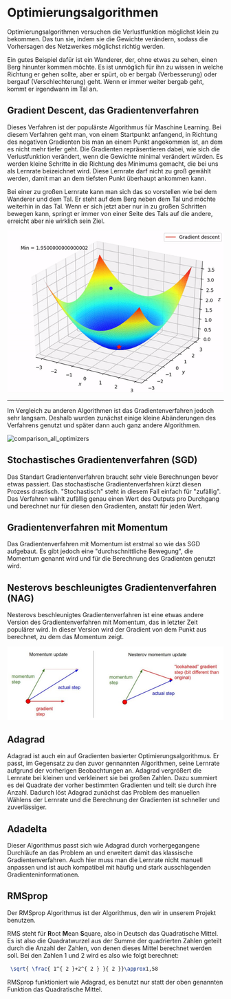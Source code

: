 # Optimierungsalgorithmen
Optimierungsalgorithmen versuchen die Verlustfunktion möglichst klein zu bekommen. Das tun sie, indem sie 
die Gewichte verändern, sodass die Vorhersagen des Netzwerkes möglichst richtig werden.

Ein gutes Beispiel dafür ist ein Wanderer, der, ohne etwas zu sehen, einen Berg hinunter kommen möchte.
Es ist unmöglich für ihn zu wissen in welche Richtung er gehen sollte, aber er spürt, ob er bergab (Verbesserung) 
oder bergauf (Verschlechterung) geht. Wenn er immer weiter bergab geht, kommt er irgendwann im Tal an.

## Gradient Descent, das Gradientenverfahren
Dieses Verfahren ist der populärste Algorithmus für Maschine Learning. 
Bei diesem Verfahren geht man, von einem Startpunkt anfangend, in Richtung des negativen Gradienten
bis man an einem Punkt angekommen ist, an dem es nicht mehr tiefer geht.
Die Gradienten repräsentieren dabei, wie sich die Verlustfunktion verändert, wenn die Gewichte minimal verändert
würden.
Es werden kleine Schritte in die Richtung des Minimums gemacht, die bei uns als Lernrate beizeichnet wird. 
Diese Lernrate darf nicht zu groß gewählt werden, damit man an dem tiefsten Punkt überhaupt ankommen kann.

Bei einer zu großen Lernrate kann man sich das so vorstellen wie bei dem Wanderer und dem Tal. 
Er steht auf dem Berg neben dem Tal und möchte weiterhin in das Tal. 
Wenn er sich jetzt aber nur in zu großen Schritten bewegen kann, springt er immer 
von einer Seite des Tals auf die andere, erreicht aber nie wirklich sein Ziel.

![gradient_descent](https://raw.githubusercontent.com/felar/robug/master/pictures_gifs/gradientdescent.gif)
___
Im Vergleich zu anderen Algorithmen ist das Gradientenverfahren jedoch sehr langsam.
Deshalb wurden zunächst einige kleine Abänderungen des Verfahrens genutzt und später dann auch ganz andere Algorithmen.

![comparison_all_optimizers](https://raw.githubusercontent.com/felar/robug/master/pictures_gifs/optimizer_comparison.gif)

## Stochastisches Gradientenverfahren (SGD)
Das Standart Gradientenverfahren braucht sehr viele Berechnungen bevor etwas passiert. Das stochastische Gradientenverfahren
kürzt diesen Prozess drastisch. "Stochastisch" steht in diesem Fall einfach für "zufällig". 
Das Verfahren wählt zufällig genau einen Wert des Outputs pro Durchgang und berechnet nur für diesen den Gradienten, anstatt
für jeden Wert.

## Gradientenverfahren mit Momentum
Das Gradientenverfahren mit Momentum ist erstmal so wie das SGD aufgebaut. Es gibt jedoch eine "durchschnittliche Bewegung", die 
Momentum genannt wird und für die Berechnung des Gradienten genutzt wird.

## Nesterovs beschleunigtes Gradientenverfahren (NAG)
Nesterovs beschleunigtes Gradientenverfahren ist eine etwas andere Version des Gradientenverfahren mit Momentum, das in 
letzter Zeit populärer wird. In dieser Version wird der Gradient von dem Punkt aus berechnet, zu dem das Momentum zeigt.

![comparison_momentum_NAG](https://raw.githubusercontent.com/felar/robug/master/pictures_gifs/nag_comp.png)

## Adagrad
Adagrad ist auch ein auf Gradienten basierter Optimierungsalgorithmus. Er passt, im Gegensatz zu den zuvor gennannten Algorithmen, 
seine Lernrate aufgrund der vorherigen Beobachtungen an. Adagrad vergrößert die Lernrate bei kleinen und verkleinert 
sie bei großen Zahlen.
Dazu summiert es dei Quadrate der vorher bestimmten Gradienten und teilt sie durch ihre Anzahl.
Dadurch löst Adagrad zunächst das Problem des manuellen Wählens der Lernrate
und die Berechnung der Gradienten ist schneller und zuverlässiger.

## Adadelta
Dieser Algorithmus passt sich wie Adagrad durch vorhergegangene Durchläufe an das Problem an und erweitert damit das klassische 
Gradientenverfahren. Auch hier muss man die Lernrate nicht manuell anpassen und ist auch kompatibel mit häufig und stark ausschlagenden
Gradienteninformationen. 

## RMSprop
Der RMSprop Algorithmus ist der Algorithmus, den wir in unserem Projekt benutzen. 

RMS steht für **R**oot **M**ean **S**quare, 
also in Deutsch das Quadratische Mittel. Es ist also die Quadratwurzel aus der Summe der quadrierten Zahlen geteilt durch 
die Anzahl der Zahlen, von denen dieses Mittel berechnet werden soll.
Bei den Zahlen 1 und 2 wird es also wie folgt berechnet:

```latex
 \sqrt{ \frac{ 1^{ 2 }+2^{ 2 } }{ 2 }}\approx1,58
```

RMSprop funktioniert wie Adagrad, es benutzt nur statt der oben genannten Funktion das Quadratische Mittel.

